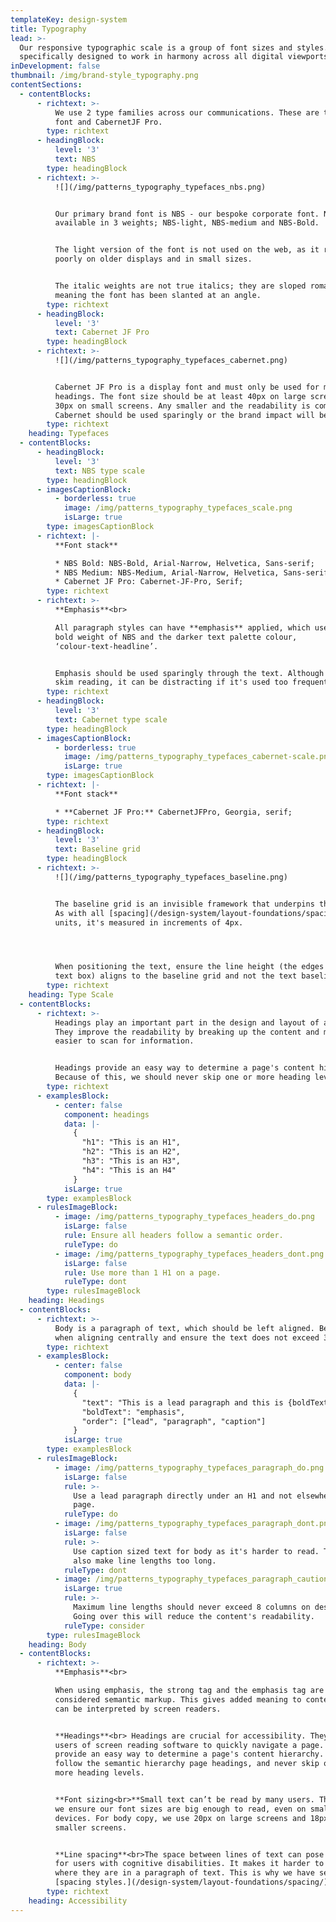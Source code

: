 ```yaml
---
templateKey: design-system
title: Typography
lead: >-
  Our responsive typographic scale is a group of font sizes and styles. They are
  specifically designed to work in harmony across all digital viewports.
inDevelopment: false
thumbnail: /img/brand-style_typography.png
contentSections:
  - contentBlocks:
      - richtext: >-
          We use 2 type families across our communications. These are the NBS
          font and CabernetJF Pro.
        type: richtext
      - headingBlock:
          level: '3'
          text: NBS
        type: headingBlock
      - richtext: >-
          ![](/img/patterns_typography_typefaces_nbs.png)


          Our primary brand font is NBS - our bespoke corporate font. NBS is
          available in 3 weights; NBS-light, NBS-medium and NBS-Bold.


          The light version of the font is not used on the web, as it renders
          poorly on older displays and in small sizes.


          The italic weights are not true italics; they are sloped romans,
          meaning the font has been slanted at an angle.
        type: richtext
      - headingBlock:
          level: '3'
          text: Cabernet JF Pro
        type: headingBlock
      - richtext: >-
          ![](/img/patterns_typography_typefaces_cabernet.png)


          Cabernet JF Pro is a display font and must only be used for marketing
          headings. The font size should be at least 40px on large screens and
          30px on small screens. Any smaller and the readability is compromised.
          Cabernet should be used sparingly or the brand impact will be reduced.
        type: richtext
    heading: Typefaces
  - contentBlocks:
      - headingBlock:
          level: '3'
          text: NBS type scale
        type: headingBlock
      - imagesCaptionBlock:
          - borderless: true
            image: /img/patterns_typography_typefaces_scale.png
            isLarge: true
        type: imagesCaptionBlock
      - richtext: |-
          **Font stack**

          * NBS Bold: NBS-Bold, Arial-Narrow, Helvetica, Sans-serif;
          * NBS Medium: NBS-Medium, Arial-Narrow, Helvetica, Sans-serif;
          * Cabernet JF Pro: Cabernet-JF-Pro, Serif;
        type: richtext
      - richtext: >-
          **Emphasis**<br>

          All paragraph styles can have **emphasis** applied, which uses the
          bold weight of NBS and the darker text palette colour,
          ‘colour-text-headline’.


          Emphasis should be used sparingly through the text. Although it aids
          skim reading, it can be distracting if it's used too frequently.
        type: richtext
      - headingBlock:
          level: '3'
          text: Cabernet type scale
        type: headingBlock
      - imagesCaptionBlock:
          - borderless: true
            image: /img/patterns_typography_typefaces_cabernet-scale.png
            isLarge: true
        type: imagesCaptionBlock
      - richtext: |-
          **Font stack**

          * **Cabernet JF Pro:** CabernetJFPro, Georgia, serif;
        type: richtext
      - headingBlock:
          level: '3'
          text: Baseline grid
        type: headingBlock
      - richtext: >-
          ![](/img/patterns_typography_typefaces_baseline.png)


          The baseline grid is an invisible framework that underpins the page.
          As with all [spacing](/design-system/layout-foundations/spacing)
          units, it's measured in increments of 4px.




          When positioning the text, ensure the line height (the edges of the
          text box) aligns to the baseline grid and not the text baseline.
        type: richtext
    heading: Type Scale
  - contentBlocks:
      - richtext: >-
          Headings play an important part in the design and layout of a page.
          They improve the readability by breaking up the content and making it
          easier to scan for information.


          Headings provide an easy way to determine a page's content hierarchy.
          Because of this, we should never skip one or more heading levels.
        type: richtext
      - examplesBlock:
          - center: false
            component: headings
            data: |-
              {
                "h1": "This is an H1",
                "h2": "This is an H2",
                "h3": "This is an H3",
                "h4": "This is an H4"
              }
            isLarge: true
        type: examplesBlock
      - rulesImageBlock:
          - image: /img/patterns_typography_typefaces_headers_do.png
            isLarge: false
            rule: Ensure all headers follow a semantic order.
            ruleType: do
          - image: /img/patterns_typography_typefaces_headers_dont.png
            isLarge: false
            rule: Use more than 1 H1 on a page.
            ruleType: dont
        type: rulesImageBlock
    heading: Headings
  - contentBlocks:
      - richtext: >-
          Body is a paragraph of text, which should be left aligned. Be careful
          when aligning centrally and ensure the text does not exceed 3 lines.
        type: richtext
      - examplesBlock:
          - center: false
            component: body
            data: |-
              {
                "text": "This is a lead paragraph and this is {boldText}",
                "boldText": "emphasis",
                "order": ["lead", "paragraph", "caption"]
              }
            isLarge: true
        type: examplesBlock
      - rulesImageBlock:
          - image: /img/patterns_typography_typefaces_paragraph_do.png
            isLarge: false
            rule: >-
              Use a lead paragraph directly under an H1 and not elsewhere on the
              page.
            ruleType: do
          - image: /img/patterns_typography_typefaces_paragraph_dont.png
            isLarge: false
            rule: >-
              Use caption sized text for body as it's harder to read. This will
              also make line lengths too long.
            ruleType: dont
          - image: /img/patterns_typography_typefaces_paragraph_caution.png
            isLarge: true
            rule: >-
              Maximum line lengths should never exceed 8 columns on desktop.
              Going over this will reduce the content's readability.
            ruleType: consider
        type: rulesImageBlock
    heading: Body
  - contentBlocks:
      - richtext: >-
          **Emphasis**<br>

          When using emphasis, the strong tag and the emphasis tag are
          considered semantic markup. This gives added meaning to content, and
          can be interpreted by screen readers.


          **Headings**<br> Headings are crucial for accessibility. They help
          users of screen reading software to quickly navigate a page. They
          provide an easy way to determine a page's content hierarchy. Always
          follow the semantic hierarchy page headings, and never skip one or
          more heading levels.


          **Font sizing<br>**Small text can’t be read by many users. That’s why
          we ensure our font sizes are big enough to read, even on small
          devices. For body copy, we use 20px on large screens and 18px on
          smaller screens.


          **Line spacing**<br>The space between lines of text can pose an issue
          for users with cognitive disabilities. It makes it harder to track
          where they are in a paragraph of text. This is why we have set
          [spacing styles.](/design-system/layout-foundations/spacing/)
        type: richtext
    heading: Accessibility
---
```


